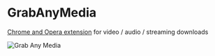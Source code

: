 # GrabAnyMedia
[Chrome and Opera extension](https://www.youtube.com/watch?v=kPtrkxoVQe8) for video / audio / streaming downloads

![Grab Any Media](http://i.imgur.com/r0O7cwD.png)
